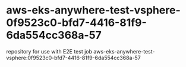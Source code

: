 # aws-eks-anywhere-test-vsphere-0f9523c0-bfd7-4416-81f9-6da554cc368a-57
repository for use with E2E test job aws-eks-anywhere-test-vsphere:0f9523c0-bfd7-4416-81f9-6da554cc368a-57
